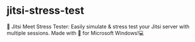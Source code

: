 # jitsi-stress-test
🚀 Jitsi Meet Stress Tester: Easily simulate &amp; stress test your Jitsi server with multiple sessions. Made with 💙 for Microsoft Windows!💻
